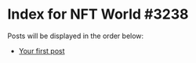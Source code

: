 # Index for NFT World #3238
Posts will be displayed in the order below:

- [Your first post](./001-first.md)

